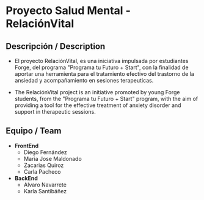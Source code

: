 # Proyecto Salud Mental - RelaciónVital 

## **Descripción** / **Description**
  - El proyecto RelaciónVital, es una iniciativa impulsada por estudiantes Forge, del programa "Programa tu Futuro + Start", con la finalidad de aportar una herramienta para el tratamiento efectivo del trastorno de la ansiedad y acompañamiento en sesiones terapeuticas.

  - The RelaciónVital project is an initiative promoted by young Forge students, from the "Programa tu Futuro + Start" program, with the aim of providing a tool for the effective treatment of anxiety disorder and support in therapeutic sessions.

##  **Equipo** / **Team**
  - **FrontEnd**
    -  Diego Fernández
    -  Maria Jose Maldonado
    -  Zacarias Quiroz
    -  Carla Pacheco
  - **BackEnd**
    -  Alvaro Navarrete
    -  Karla Santibáñez



